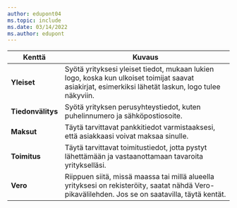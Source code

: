 ```yaml
---
author: edupont04
ms.topic: include
ms.date: 03/14/2022
ms.author: edupont
---
```

|Kenttä|Kuvaus|  
|-------------|---------------------------------------|  
|**Yleiset**|Syötä yrityksesi yleiset tiedot, mukaan lukien logo, koska kun ulkoiset toimijat saavat asiakirjat, esimerkiksi lähetät laskun, logo tulee näkyviin. |  
|**Tiedonvälitys**|Syötä yrityksen perusyhteystiedot, kuten puhelinnumero ja sähköpostiosoite.|  
|**Maksut**| Täytä tarvittavat pankkitiedot varmistaaksesi, että asiakkaasi voivat maksaa sinulle.|  
|**Toimitus**|Täytä tarvittavat toimitustiedot, jotta pystyt lähettämään ja vastaanottamaan tavaroita yritykselläsi.|  
|**Vero**|Riippuen siitä, missä maassa tai millä alueella yrityksesi on rekisteröity, saatat nähdä Vero-pikavälilehden. Jos se on saatavilla, täytä kentät.|  
